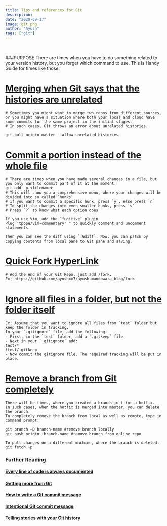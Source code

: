 ```yaml
---
title: Tips and references for Git
description:
date: "2020-09-17"
image: git.png
author: "Ayush"
tags: ["git"]
---
```


<br />

###PURPOSE
There are times when you have to do something related to your version history, but you forget which command to use. This is Handy Guide for times like those.

# [Merging when Git says that the histories are unrelated](https://www.educative.io/edpresso/the-fatal-refusing-to-merge-unrelated-histories-git-error)
```
# Sometimes you might want to merge two repos from different sources, or you might have a situation where both your local and cloud have some commits for the same project in the initial stages.
# In such cases, Git throws an error about unrelated histories.

git pull origin master --allow-unrelated-histories
```

# [Commit a portion instead of the whole file](https://filip-prochazka.com/blog/git-commit-only-parts-of-a-file)
```
# There are times when you have made several changes in a file, but you only want to commit part of it at the moment.
git add -p <filename>
# This will show you a comprehensive menu, where your changes will be divided into so called `hunks`
# if you want to commit a specific hunk, press `y`, else press `n`
# To split the changes into even smaller hunks, press `s`
# Press `?` to know what each option does

If you use Vim, add the `fugitive` plugin
Plug 'tpope/vim-commentary' " to quickly comment and uncomment statements.

Then you can see the diff using `:Gdiff`. Now, you can patch by copying contents from local pane to Git pane and saving.
```

# [Quick Fork HyperLink](https://stackoverflow.com/a/32460729/7048915)
```
# Add the end of your Git Repo, just add /fork.
Ex: https://github.com/ayushxx7/ayush-mandowara-blog/fork
```

# [Ignore all files in a folder, but not the folder itself](https://stackoverflow.com/a/4250082)
```
Ex: Assume that you want to ignore all files from `test` folder but keep the folder in tracking.
In your `.gitignore` file, add the following:
- First, in the `test` folder, add a `.gitkeep` file
- Next in your `.gitignore` add:
test/*
!test/.gitkeep
- Now commit the gitignore file. The required tracking will be put in place.
```
# [Remove a branch from Git completely](https://stackoverflow.com/questions/5094293/git-remote-branch-deleted-but-still-it-appears-in-branch-a)
```
There will be times, where you created a branch just for a hotfix.
In such cases, when the hotfix is merged into master, you can delete the branch.
To completely remove the branch from local as well as remote, type in command prompt:

git branch –D branch-name #remove branch locally
git push origin :branch-name #remove branch from online repo

To pull changes on a different machine, where the branch is deleted:
git fetch -p
```

### Further Reading
#### [Every line of code is always documented](https://mislav.net/2014/02/hidden-documentation/)
#### [Getting more from Git](https://www.youtube.com/watch?v=FQ4IdcrOUz0)
#### [How to write a Git commit message](https://chris.beams.io/posts/git-commit/)
#### [Intentional Git commit message](https://stevetarver.github.io/2016/02/19/intentional-git-comments.html)
#### [Telling stories with your Git history](https://www.futurelearn.com/info/blog/telling-stories-with-your-git-history)
